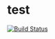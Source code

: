 # test


[![Build Status](https://travis-ci.com/LudanWang/test.svg?branch=master)](https://travis-ci.com/LudanWang/test)

